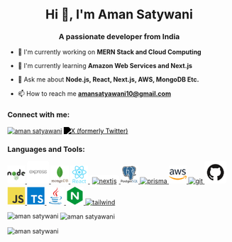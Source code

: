 <h1 align="center">Hi 👋, I'm Aman Satywani</h1>
<h3 align="center">A passionate developer from India</h3>


- 🔭 I'm currently working on **MERN Stack and Cloud Computing**


- 🌱 I'm currently learning **Amazon Web Services and Next.js**

<!-- - 👨‍💻 All of my projects are available at [https://](https://) -->


- 💬 Ask me about **Node.js, React, Next.js, AWS, MongoDB Etc.**

- 📫 How to reach me **amansatyawani10@gmail.com**


<h3 align="left">Connect with me:</h3>
<p align="left">
<a href="https://www.linkedin.com/in/aman-satyawani-2566a5222/" target="blank"><img align="center" src="https://raw.githubusercontent.com/rahuldkjain/github-profile-readme-generator/master/src/images/icons/Social/linked-in-alt.svg" alt="aman satyawani" height="30" width="40" /></a>
<a href="https://x.com/satyawani_aman" target="blank"><img align="center" src="https://cdn.jsdelivr.net/gh/devicons/devicon/icons/twitter/twitter-original.svg" alt="X (formerly Twitter)" height="30" width="40" style="filter: brightness(0);"/></a>
</p>

<h3 align="left">Languages and Tools:</h3>
<p align="left">
<a href="https://nodejs.org" target="_blank" rel="noreferrer"> <img src="https://raw.githubusercontent.com/devicons/devicon/master/icons/nodejs/nodejs-original-wordmark.svg" alt="nodejs" width="40" height="40"/> </a>
<a href="https://expressjs.com" target="_blank" rel="noreferrer"> <img src="https://raw.githubusercontent.com/devicons/devicon/master/icons/express/express-original-wordmark.svg" alt="express" width="40" height="40"style="background:white; padding:5px; border-radius:5px;"/> </a>
<a href="https://www.mongodb.com/" target="_blank" rel="noreferrer"> <img src="https://raw.githubusercontent.com/devicons/devicon/master/icons/mongodb/mongodb-original-wordmark.svg" alt="mongodb" width="40" height="40"/> </a>
<a href="https://reactjs.org/" target="_blank" rel="noreferrer"> <img src="https://raw.githubusercontent.com/devicons/devicon/master/icons/react/react-original-wordmark.svg" alt="react" width="40" height="40"/> </a>
<a href="https://nextjs.org/" target="_blank" rel="noreferrer"> <img src="https://cdn.worldvectorlogo.com/logos/nextjs-2.svg" alt="nextjs" width="40" height="40"style="background:white; padding:5px; border-radius:5px;"/> </a>
<a href="https://www.postgresql.org" target="_blank" rel="noreferrer"> <img src="https://raw.githubusercontent.com/devicons/devicon/master/icons/postgresql/postgresql-original-wordmark.svg" alt="postgresql" width="40" height="40"/> </a>
<a href="https://www.prisma.io/" target="_blank" rel="noreferrer"> <img src="https://www.prisma.io/images/favicon-32x32.png" alt="prisma" width="40" height="40"/> </a>
<a href="https://aws.amazon.com" target="_blank" rel="noreferrer"> <img src="https://raw.githubusercontent.com/devicons/devicon/master/icons/amazonwebservices/amazonwebservices-original-wordmark.svg" alt="aws" width="40" height="40"/> </a>
<a href="https://git-scm.com/" target="_blank" rel="noreferrer"> <img src="https://www.vectorlogo.zone/logos/git-scm/git-scm-icon.svg" alt="git" width="40" height="40"/> </a>
<a href="https://github.com" target="_blank" rel="noreferrer"> <img src="https://raw.githubusercontent.com/devicons/devicon/master/icons/github/github-original.svg" alt="github" width="40" height="40" style="background:white; padding:5px; border-radius:5px;"/> </a>
<a href="https://developer.mozilla.org/en-US/docs/Web/JavaScript" target="_blank" rel="noreferrer"> <img src="https://raw.githubusercontent.com/devicons/devicon/master/icons/javascript/javascript-original.svg" alt="javascript" width="40" height="40"/> </a>
<a href="https://www.typescriptlang.org/" target="_blank" rel="noreferrer"> <img src="https://raw.githubusercontent.com/devicons/devicon/master/icons/typescript/typescript-original.svg" alt="typescript" width="40" height="40"/> </a>
<a href="https://www.java.com" target="_blank" rel="noreferrer"> <img src="https://raw.githubusercontent.com/devicons/devicon/master/icons/java/java-original.svg" alt="java" width="40" height="40"/> </a>
<a href="https://www.nginx.com" target="_blank" rel="noreferrer"> <img src="https://raw.githubusercontent.com/devicons/devicon/master/icons/nginx/nginx-original.svg" alt="nginx" width="40" height="40"/> </a>
<a href="https://tailwindcss.com/" target="_blank" rel="noreferrer"> <img src="https://www.vectorlogo.zone/logos/tailwindcss/tailwindcss-icon.svg" alt="tailwind" width="40" height="40"/> </a>
</p>

<p><img align="left" src="https://github-readme-stats.vercel.app/api/top-langs/?username=satyawaniaman&theme=vue-dark&show_icons=true&hide_border=true&layout=compact" alt="aman satywani" /></p>

<p>&nbsp;<img align="center" src="https://github-readme-streak-stats.herokuapp.com/?user=satyawaniaman&theme=vue-dark&hide_border=true" alt="aman satyawani" /></p>

<p><img align="center" src="https://github-readme-stats.vercel.app/api?username=satyawaniaman&theme=vue-dark&show_icons=true&hide_border=true&count_private=true" alt="aman satywani" /></p>
